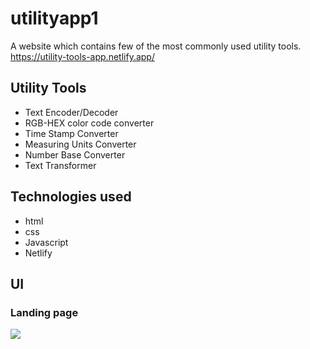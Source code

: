 # utilityapp1
A website which contains few of the most commonly used utility tools.<br/>
https://utility-tools-app.netlify.app/

## Utility Tools
- Text Encoder/Decoder
- RGB-HEX color code converter
- Time Stamp Converter
- Measuring Units Converter
- Number Base Converter
- Text Transformer

## Technologies used
- html
- css
- Javascript
- Netlify

## UI
### Landing page
<img src="./images/ua-ss1.jpg" />
